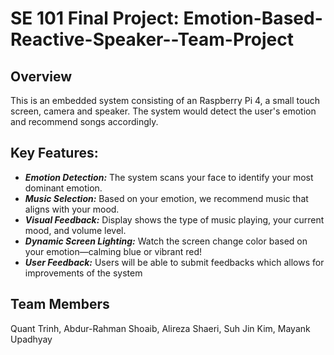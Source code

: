 # SE 101 Final Project: Emotion-Based-Reactive-Speaker--Team-Project
## Overview
This is an embedded system consisting of an Raspberry Pi 4, a small touch screen, camera and speaker. The system would detect the user's emotion and recommend songs accordingly.
## Key Features:
- ***Emotion Detection:*** The system scans your face to identify your most dominant emotion.
- ***Music Selection:*** Based on your emotion, we recommend music that aligns with your mood.
- ***Visual Feedback:*** Display shows the type of music playing, your current mood, and volume level.
- ***Dynamic Screen Lighting:*** Watch the screen change color based on your emotion—calming blue or vibrant red!
- ***User Feedback:*** Users will be able to submit feedbacks which allows for improvements of the system
## Team Members
Quant Trinh, Abdur-Rahman Shoaib, Alireza Shaeri, Suh Jin Kim, Mayank Upadhyay
